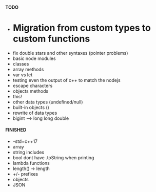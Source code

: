 #### TODO
- # Migration from custom types to custom functions
- fix double stars and other syntaxes (pointer problems)
- basic node modules
- classes
- array methods
- var vs let
- testing even the output of c++ to match the nodejs
- escape characters
- objects methods
- this!
- other data types (undefined/null)
- built-in objects ()
- rewrite of data types
- bigint --> long long double

#### FINISHED
- -std=c++17 
- array
- string includes
- bool dont have .toString when printing
- lambda functions
- length() -> length
- +/- prefixes
- objects
- JSON

